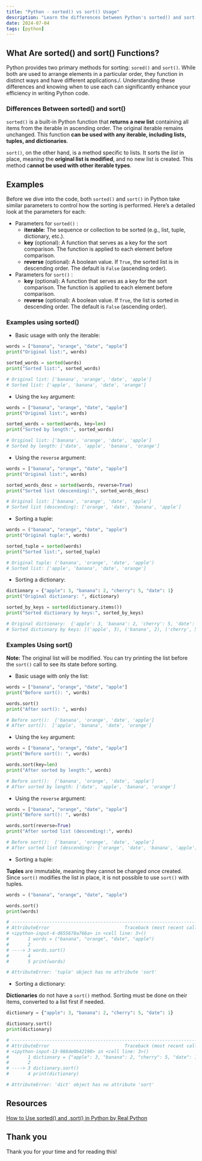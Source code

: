 ```yaml
---
title: "Python - sorted() vs sort() Usage"
description: "Learn the differences between Python's sorted() and sort() functions, with examples for lists, tuples, and dictionaries. Understand their parameters and usage"
date: 2024-07-04
tags: [python]
---
```


## What Are sorted() and sort() Functions?

Python provides two primary methods for sorting: `sored()` and `sort()`. While both are used to arrange elements in a particular order, they function in distinct ways and have different applications./. Understanding these differences and knowing when to use each can significantly enhance your efficiency in writing Python code.

### Differences Between sorted() and sort()

`sorted()` is a built-in Python function that **returns a new list** containing all items from the iterable in ascending order. The original iterable remains unchanged. This function **can be used with any iterable, including lists, tuples, and dictionaries**.

`sort()`, on the other hand, is a method specific to lists. It sorts the _list_ in place, meaning the **original list is modified**, and no new list is created. This method c**annot be used with other iterable types**.

## Examples

Before we dive into the code, both `sorted()` and `sort()` in Python take similar parameters to control how the sorting is performed. Here’s a detailed look at the parameters for each:

- Parameters for `sorted()` :
  - **iterable**: The sequence or collection to be sorted (e.g., list, tuple, dictionary, etc.).
  - **key** (optional): A function that serves as a key for the sort comparison. The function is applied to each element before comparison.
  - **reverse** (optional): A boolean value. If `True`, the sorted list is in descending order. The default is `False` (ascending order).
- Parameters for `sort()` :
  - **key** (optional): A function that serves as a key for the sort comparison. The function is applied to each element before comparison.
  - **reverse** (optional): A boolean value. If `True`, the list is sorted in descending order. The default is `False` (ascending order).

### Examples using sorted()

- Basic usage with only the iterable:

```python
words = ["banana", "orange", "date", "apple"]
print("Original list:", words)

sorted_words = sorted(words)
print("Sorted list:", sorted_words)

# Original list: ['banana', 'orange', 'date', 'apple']
# Sorted list: ['apple', 'banana', 'date', 'orange']
```

- Using the `key` argument:

```python
words = ["banana", "orange", "date", "apple"]
print("Original list:", words)

sorted_words = sorted(words, key=len)
print("Sorted by length:", sorted_words)

# Original list: ['banana', 'orange', 'date', 'apple']
# Sorted by length: ['date', 'apple', 'banana', 'orange']
```

- Using the `reverse` argument:

```python
words = ["banana", "orange", "date", "apple"]
print("Original list:", words)

sorted_words_desc = sorted(words, reverse=True)
print("Sorted list (descending):", sorted_words_desc)

# Original list: ['banana', 'orange', 'date', 'apple']
# Sorted list (descending): ['orange', 'date', 'banana', 'apple']
```

- Sorting a tuple:

```python
words = ("banana", "orange", "date", "apple")
print("Original tuple:", words)

sorted_tuple = sorted(words)
print("Sorted list:", sorted_tuple)

# Original tuple: ('banana', 'orange', 'date', 'apple')
# Sorted list: ['apple', 'banana', 'date', 'orange']
```

- Sorting a dictionary:

```python
dictionary = {"apple": 3, "banana": 2, "cherry": 5, "date": 1}
print("Original dictionary: ", dictionary)

sorted_by_keys = sorted(dictionary.items())
print("Sorted dictionary by keys:", sorted_by_keys)

# Original dictionary:  {'apple': 3, 'banana': 2, 'cherry': 5, 'date': 1}
# Sorted dictionary by keys: [('apple', 3), ('banana', 2), ('cherry', 5), ('date', 1)]
```

### Examples Using sort()

**Note:** The original list will be modified. You can try printing the list before the `sort()` call to see its state before sorting.

- Basic usage with only the list:

```python
words = ["banana", "orange", "date", "apple"]
print("Before sort(): ", words)

words.sort()
print("After sort(): ", words)

# Before sort():  ['banana', 'orange', 'date', 'apple']
# After sort():  ['apple', 'banana', 'date', 'orange']
```

- Using the `key` argument:

```python
words = ["banana", "orange", "date", "apple"]
print("Before sort(): ", words)

words.sort(key=len)
print("After sorted by length:", words)

# Before sort():  ['banana', 'orange', 'date', 'apple']
# After sorted by length: ['date', 'apple', 'banana', 'orange']
```

- Using the `reverse` argument:

```python
words = ["banana", "orange", "date", "apple"]
print("Before sort(): ", words)

words.sort(reverse=True)
print("After sorted list (descending):", words)

# Before sort():  ['banana', 'orange', 'date', 'apple']
# After sorted list (descending): ['orange', 'date', 'banana', 'apple']
```

- Sorting a tuple:

**Tuples** are immutable, meaning they cannot be changed once created. Since `sort()` modifies the list in place, it is not possible to use `sort()` with tuples.

```python
words = ("banana", "orange", "date", "apple")

words.sort()
print(words)

# ---------------------------------------------------------------------------
# AttributeError                            Traceback (most recent call last)
# <ipython-input-4-d655670a766a> in <cell line: 3>()
#       1 words = ("banana", "orange", "date", "apple")
#       2
# ----> 3 words.sort()
#       4
#       5 print(words)

# AttributeError: 'tuple' object has no attribute 'sort'
```

- Sorting a dictionary:

**Dictionaries** do not have a `sort()` method. Sorting must be done on their items, converted to a list first if needed.

```python
dictionary = {"apple": 3, "banana": 2, "cherry": 5, "date": 1}

dictionary.sort()
print(dictionary)

# ---------------------------------------------------------------------------
# AttributeError                            Traceback (most recent call last)
# <ipython-input-13-988de0b42198> in <cell line: 3>()
#       1 dictionary = {"apple": 3, "banana": 2, "cherry": 5, "date": 1}
#       2
# ----> 3 dictionary.sort()
#       4 print(dictionary)

# AttributeError: 'dict' object has no attribute 'sort'
```

## Resources

[How to Use sorted() and .sort() in Python by Real Python](https://realpython.com/python-sort/#ordering-values-with-sort)

## Thank you

Thank you for your time and for reading this!
